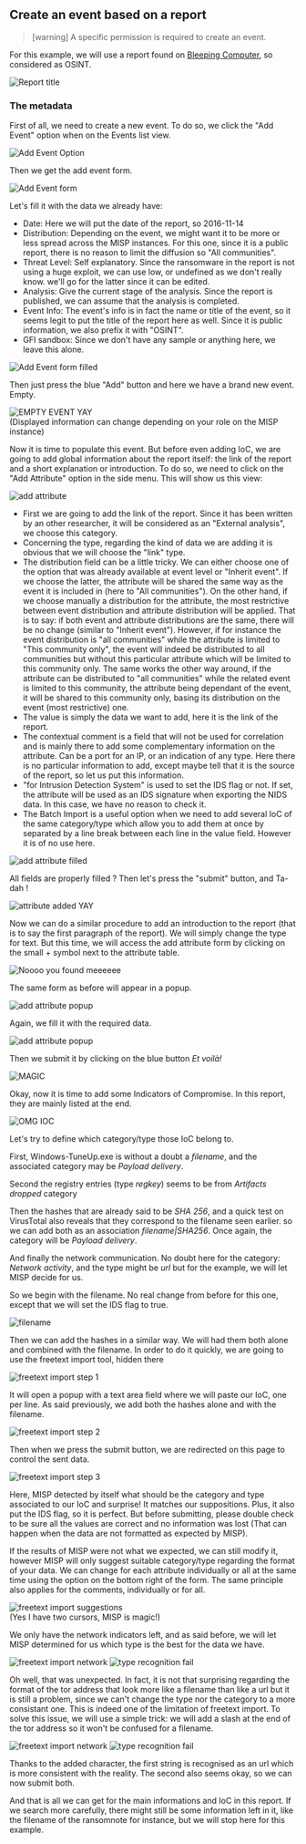 ## Create an event based on a report

> [warning] A specific permission is required to create an event.

For this example, we will use a report found on [Bleeping Computer](http://www.bleepingcomputer.com/news/security/researcher-finds-the-karma-ransomware-being-distributed-via-pay-per-install-network/), so considered as OSINT.

![Report title](figures/report_title.png)

### The metadata

First of all, we need to create a new event. To do so, we click the "Add Event" option when on the Events list view.

![Add Event Option](figures/menu_add_event.png)

Then we get the add event form.

![Add Event form](figures/add_event_form.png)

Let's fill it with the data we already have:
* Date: Here we will put the date of the report, so 2016-11-14
* Distribution: Depending on the event, we might want it to be more or less spread across the MISP instances. For this one, since it is a public report, there is no reason to limit the diffusion so "All communities".
* Threat Level: Self explanatory. Since the ransomware in the report is not using a huge exploit, we can use low, or undefined as we don't really know. we'll go for the latter since it can be edited. 
* Analysis: Give the current stage of the analysis. Since the report is published, we can assume that the analysis is completed.
* Event Info: The event's info is in fact the name or title of the event, so it seems legit to put the title of the report here as well. Since it is public information, we also prefix it with "OSINT".
* GFI sandbox: Since we don't have any sample or anything here, we leave this alone.

![Add Event form filled](figures/add_event_form_filled.png)

Then just press the blue "Add" button and here we have a brand new event. Empty.

![EMPTY EVENT YAY](figures/event_metadata.png)  
(Displayed information can change depending on your role on the MISP instance)

Now it is time to populate this event. But before even adding IoC, we are going to add global information about the report itself: the link of the report and a short explanation or introduction. To do so, we need to click on the "Add Attribute" option in the side menu. This will show us this view:

![add attribute](figures/add_attribute.png)

* First we are going to add the link of the report. Since it has been written by an other researcher, it will be considered as an "External analysis", we choose this category. 
* Concerning the type, regarding the kind of data we are adding it is obvious that we will choose the "link" type.
* The distribution field can be a little tricky. We can either choose one of the option that was already available at event level or "Inherit event". If we choose the latter, the attribute will be shared the same way as the event it is included in (here to "All communities"). On the other hand, if we choose manually a distribution for the attribute, the most restrictive between event distribution and attribute distribution will be applied. That is to say: if both event and attribute distributions are the same, there will be no change (similar to "Inherit event"). However, if for instance the event distribution is "all communities" while the attribute is limited to "This community only", the event will indeed be distributed to all communities but without this particular attribute which will be limited to this community only. The same works the other way around, if the attribute can be distributed to "all communities" while the related event is limited to this community, the attribute being dependant of the event, it will be shared to this community only, basing its distribution on the event (most restrictive) one.
* The value is simply the data we want to add, here it is the link of the report.
* The contextual comment is a field that will not be used for correlation and is mainly there to add some complementary information on the attribute. Can be a port for an IP, or an indication of any type. Here there is no particular information to add, except maybe tell that it is the source of the report, so let us put this information.
* "for Intrusion Detection System" is used to set the IDS flag or not. If set, the attribute will be used as an IDS signature when exporting the NIDS data. In this case, we have no reason to check it.
* The Batch Import is a useful option when we need to add several IoC of the same category/type which allow you to add them at once by separated by a line break between each line in the value field. However it is of no use here.

![add attribute filled](figures/add_attribute_filled.png)

All fields are properly filled ? Then let's press the "submit" button, and Ta-dah !

![attribute added YAY](figures/added_attribute.png)

Now we can do a similar procedure to add an introduction to the report (that is to say the first paragraph of the report). We will simply change the type for text. But this time, we will access the add attribute form by clicking on the small + symbol next to the attribute table.

![Noooo you found meeeeee](figures/hidden_add_attr.png)

The same form as before will appear in a popup.

![add attribute popup](figures/add_attr_popup.png)

Again, we fill it with the required data.

![add attribute popup](figures/filled_popup.png)

Then we submit it by clicking on the blue button
_Et voilà!_

![MAGIC](figures/popadded.png)

Okay, now it is time to add some Indicators of Compromise. In this report, they are mainly listed at the end.

![OMG IOC](figures/IoC_from_report.png)

Let's try to define which category/type those IoC belong to.

First, Windows-TuneUp.exe is without a doubt a _filename_, and the associated category may be _Payload delivery_.

Second the registry entries (type _regkey_) seems to be from _Artifacts dropped_ category

Then the hashes that are already said to be _SHA 256_, and a quick test on VirusTotal also reveals that they correspond to the filename seen earlier. so we can add both as an association _filename|SHA256_. Once again, the category will be _Payload delivery_.

And finally the network communication. No doubt here for the category: _Network activity_, and the type might be _url_ but for the example, we will let MISP decide for us.

So we begin with the filename. No real change from before for this one, except that we will set the IDS flag to true.

![filename](figures/filename.png)

Then we can add the hashes in a similar way. We will had them both alone and combined with the filename. In order to do it quickly, we are going to use the freetext import tool, hidden there

![freetext import step 1](figures/freeeeeimport.png)

It will open a popup with a text area field where we will paste our IoC, one per line. As said previously, we add both the hashes alone and with the filename.

![freetext import step 2](figures/freetxtimpooort.png)

Then when we press the submit button, we are redirected on this page to control the sent data.

![freetext import step 3](figures/freeresults.png)

Here, MISP detected by itself what should be the category and type associated to our IoC and surprise! It matches our suppositions. Plus, it also put the IDS flag, so it is perfect. But before submitting, please double check to be sure all the values are correct and no information was lost (That can happen when the data are not formatted as expected by MISP). 

If the results of MISP were not what we expected, we can still modify it, however MISP will only suggest suitable category/type regarding the format of your data. We can change for each attribute individually or all at the same time using the option on the bottom right of the form. The same principle also applies for the comments, individually or for all.

![freetext import suggestions](figures/freesuggest.png)  
(Yes I have two cursors, MISP is magic!)

We only have the network indicators left, and as said before, we will let MISP determined for us which type is the best for the data we have.

![freetext import network](figures/free_network.png)
![type recognition fail](figures/surprise.png)

Oh well, that was unexpected. In fact, it is not that surprising regarding the format of the tor address that look more like a filename than like a url but it is still a problem, since we can't change the type nor the category to a more consistant one. This is indeed one of the limitation of freetext import. To solve this issue, we will use a simple trick: we will add a slash at the end of the tor address so it won't be confused for a filename. 

![freetext import network](figures/free_network2.png)
![type recognition fail](figures/nomoresurprise.png)

Thanks to the added character, the first string is recognised as an url which is more consistent with the reality. The second also seems okay, so we can now submit both. 

And that is all we can get for the main informations and IoC in this report. If we search more carefully, there might still be some information left in it, like the filename of the ransomnote for instance, but we will stop here for this example.
